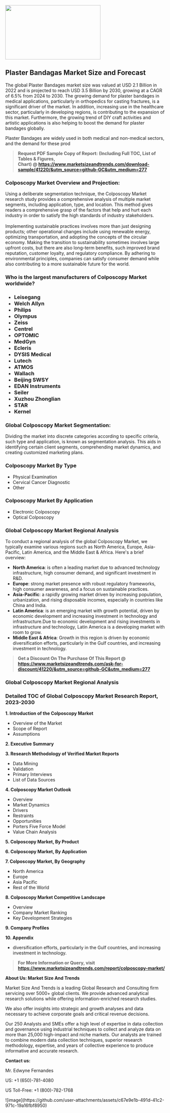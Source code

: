 <p><img class="alignnone size-medium wp-image-20088" src="https://ffe5etoiles.com/wp-content/uploads/2024/12/MST1-300x171.png" alt="" width="300" height="171" /></p><h2>Plaster Bandagas Market Size and Forecast</h2><p>The global Plaster Bandages market size was valued at USD 2.1 Billion in 2022 and is projected to reach USD 3.5 Billion by 2030, growing at a CAGR of 6.5% from 2024 to 2030. The growing demand for plaster bandages in medical applications, particularly in orthopedics for casting fractures, is a significant driver of the market. In addition, increasing use in the healthcare sector, particularly in developing regions, is contributing to the expansion of this market. Furthermore, the growing trend of DIY craft activities and artistic applications is also helping to boost the demand for plaster bandages globally.</p><p>Plaster Bandages are widely used in both medical and non-medical sectors, and the demand for these prod</p><blockquote id="" class=""><strong>Request PDF Sample Copy of Report: (Including Full TOC, List of Tables &amp; Figures, Chart)&nbsp;@&nbsp;<strong><a href="https://www.marketsizeandtrends.com/download-sample/41220/&utm_source=github-GC&utm_medium=277" target="_blank">https://www.marketsizeandtrends.com/download-sample/41220/&utm_source=github-GC&utm_medium=277</a></strong></strong></blockquote><h3 id="" class="">Colposcopy Market&nbsp;Overview and Projection:</h3><p id="" class="">Using a deliberate segmentation technique, the Colposcopy Market research study provides a comprehensive analysis of multiple market segments, including application, type, and location. This method gives readers a comprehensive grasp of the factors that help and hurt each industry in order to satisfy the high standards of industry stakeholders. <br /> <br />Implementing sustainable practices involves more than just designing products; other operational changes include using renewable energy, optimizing transportation, and adopting the concepts of the circular economy. Making the transition to sustainability sometimes involves large upfront costs, but there are also long-term benefits, such improved brand reputation, customer loyalty, and regulatory compliance. By adhering to environmental principles, companies can satisfy consumer demand while also contributing to a more sustainable future for the world.</p><h3 id="" class="">Who is the largest manufacturers of&nbsp;Colposcopy Market worldwide?</h3><h3 class=""><p><ul><li>Leisegang </li><li> Welch Allyn </li><li> Philips </li><li> Olympus </li><li> Zeiss </li><li> Centrel </li><li> OPTOMIC </li><li> MedGyn </li><li> Ecleris </li><li> DYSIS Medical </li><li> Lutech </li><li> ATMOS </li><li> Wallach </li><li> Beijing SWSY </li><li> EDAN Instruments </li><li> Seiler </li><li> Xuzhou Zhonglian </li><li> STAR </li><li> Kernel</li></ul></p></h3><h3 id="" class="">Global&nbsp;Colposcopy Market Segmentation:</h3><p id="" class="">Dividing the market into discrete categories according to specific criteria, such type and application, is known as segmentation analysis. This aids in identifying certain client segments, comprehending market dynamics, and creating customized marketing plans.</p><h3 id="" class="">Colposcopy Market&nbsp;By Type</h3><p><p><ul><li>Physical Examination </li><li> Cervical Cancer Diagnostic </li><li> Other</p></li></ul></p></p><h3 id="" class="">Colposcopy Market&nbsp;By Application</h3><p class=""><p><ul><li>Electronic Colposcopy </li><li> Optical Colposcopy</li></ul></p></p><h3 id="" class="">Global Colposcopy Market Regional Analysis</h3><p id="" class="">To conduct a regional analysis of the global Colposcopy Market, we typically examine various regions such as North America, Europe, Asia-Pacific, Latin America, and the Middle East &amp; Africa. Here's a brief overview:</p><ul><li><strong>North America</strong>: is often a leading market due to advanced technology infrastructure, high consumer demand, and significant investment in R&amp;D.</li><li><strong>Europe</strong>: strong market presence with robust regulatory frameworks, high consumer awareness, and a focus on sustainable practices.</li><li><strong>Asia-Pacific</strong>: a rapidly growing market driven by increasing population, urbanization, and rising disposable incomes, especially in countries like China and India.</li><li><strong>Latin America</strong>: is an emerging market with growth potential, driven by economic development and increasing investment in technology and infrastructure.Due to economic development and rising investments in infrastructure and technology, Latin America is a developing market with room to grow.</li><li><strong>Middle East &amp; Africa</strong>: Growth in this region is driven by economic diversification efforts, particularly in the Gulf countries, and increasing investment in technology.</li></ul><blockquote id="" class=""><strong>Get a Discount On The Purchase Of This Report @ <strong><a href="https://www.marketsizeandtrends.com/ask-for-discount/41220/&utm_source=github-GC&utm_medium=277" target="_blank">https://www.marketsizeandtrends.com/ask-for-discount/41220/&utm_source=github-GC&utm_medium=277</a></strong></strong></blockquote><h3 id="" class="">Global Colposcopy Market Regional Analysis</h3><h3 id="" class="">Detailed TOC of Global Colposcopy Market Research Report, 2023-2030</h3><p id="" class=""><strong>1. Introduction of the Colposcopy Market</strong></p><ul><li>Overview of the Market</li><li>Scope of Report</li><li>Assumptions</li></ul><p id="" class=""><strong>2. Executive Summary</strong></p><p id="" class=""><strong>3. Research Methodology of Verified Market Reports</strong></p><ul><li>Data Mining</li><li>Validation</li><li>Primary Interviews</li><li>List of Data Sources</li></ul><p id="" class=""><strong>4. Colposcopy Market Outlook</strong></p><ul><li>Overview</li><li>Market Dynamics</li><li>Drivers</li><li>Restraints</li><li>Opportunities</li><li>Porters Five Force Model</li><li>Value Chain Analysis</li></ul><p id="" class=""><strong>5. Colposcopy Market, By Product</strong></p><p id="" class=""><strong>6. Colposcopy Market, By Application</strong></p><p id="" class=""><strong>7. Colposcopy Market, By Geography</strong></p><ul><li>North America</li><li>Europe</li><li>Asia Pacific</li><li>Rest of the World</li></ul><p id="" class=""><strong>8. Colposcopy Market Competitive Landscape</strong></p><ul><li>Overview</li><li>Company Market Ranking</li><li>Key Development Strategies</li></ul><p id="" class=""><strong>9. Company Profiles</strong></p><p id="" class=""><strong>10. Appendix</strong></p><ul><li>diversification efforts, particularly in the Gulf countries, and increasing investment in technology.</li></ul><blockquote id="" class=""><strong>For More Information or Query, visit <strong><strong><a href="https://www.marketsizeandtrends.com/report/colposcopy-market/" target="_blank">https://www.marketsizeandtrends.com/report/colposcopy-market/</a></strong></strong></strong></blockquote><p id="" class=""><strong>About Us: Market Size And Trends</strong></p><p id="" class="">Market Size And Trends is a leading Global Research and Consulting firm servicing over 5000+ global clients. We provide advanced analytical research solutions while offering information-enriched research studies.</p><p id="" class="">We also offer insights into strategic and growth analyses and data necessary to achieve corporate goals and critical revenue decisions.</p><p id="" class="">Our 250 Analysts and SMEs offer a high level of expertise in data collection and governance using industrial techniques to collect and analyze data on more than 25,000 high-impact and niche markets. Our analysts are trained to combine modern data collection techniques, superior research methodology, expertise, and years of collective experience to produce informative and accurate research.</p><p id="" class=""><strong>Contact us:</strong></p><p id="" class="">Mr. Edwyne Fernandes</p><p id="" class="">US: +1 (650)-781-4080</p><p id="" class="">US Toll-Free: +1 (800)-782-1768</p>
![image](https://github.com/user-attachments/assets/c67e9e1b-491d-41c2-971c-19a16fbf8950)
